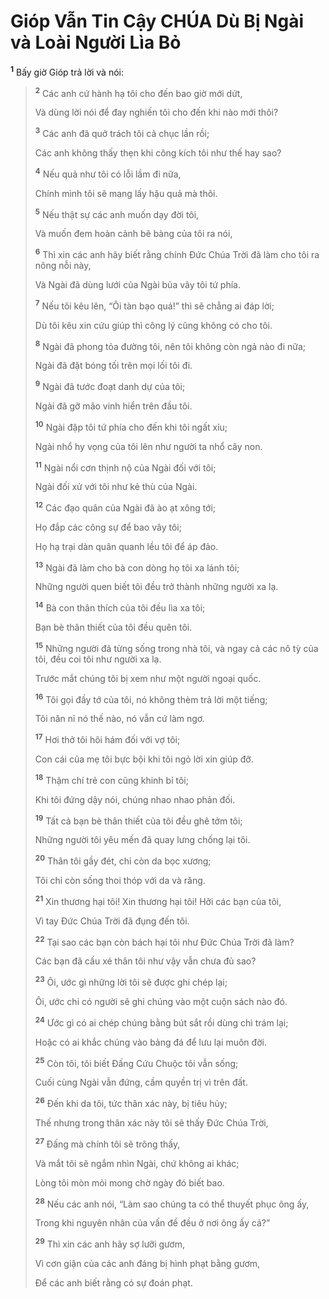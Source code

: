 # Gióp Vẫn Tin Cậy **CHÚA** Dù Bị Ngài và Loài Người Lìa Bỏ
<sup><b>1</b></sup> Bấy giờ Gióp trả lời và nói:

> <sup><b>2</b></sup> Các anh cứ hành hạ tôi cho đến bao giờ mới dứt,
>
> Và dùng lời nói để đay nghiến tôi cho đến khi nào mới thôi?
>
> <sup><b>3</b></sup> Các anh đã quở trách tôi cả chục lần rồi;
>
> Các anh không thấy thẹn khi công kích tôi như thế hay sao?
>
> <sup><b>4</b></sup> Nếu quả như tôi có lỗi lầm đi nữa,
>
> Chính mình tôi sẽ mang lấy hậu quả mà thôi.
>
> <sup><b>5</b></sup> Nếu thật sự các anh muốn dạy đời tôi,
>
> Và muốn đem hoàn cảnh bẽ bàng của tôi ra nói,
>
> <sup><b>6</b></sup> Thì xin các anh hãy biết rằng chính Đức Chúa Trời đã làm cho tôi ra nông nỗi này,
>
> Và Ngài đã dùng lưới của Ngài bủa vây tôi tứ phía.
>
> <sup><b>7</b></sup> Nếu tôi kêu lên, “Ôi tàn bạo quá!” thì sẽ chẳng ai đáp lời;
>
> Dù tôi kêu xin cứu giúp thì công lý cũng không có cho tôi.
>
> <sup><b>8</b></sup> Ngài đã phong tỏa đường tôi, nên tôi không còn ngả nào đi nữa;
>
> Ngài đã đặt bóng tối trên mọi lối tôi đi.
>
> <sup><b>9</b></sup> Ngài đã tước đoạt danh dự của tôi;
>
> Ngài đã gỡ mão vinh hiển trên đầu tôi.
>
> <sup><b>10</b></sup> Ngài đập tôi tứ phía cho đến khi tôi ngất xỉu;
>
> Ngài nhổ hy vọng của tôi lên như người ta nhổ cây non.
>
> <sup><b>11</b></sup> Ngài nổi cơn thịnh nộ của Ngài đối với tôi;
>
> Ngài đối xử với tôi như kẻ thù của Ngài.
>
> <sup><b>12</b></sup> Các đạo quân của Ngài đã ào ạt xông tới;
>
> Họ đắp các công sự để bao vây tôi;
>
> Họ hạ trại dàn quân quanh lều tôi để áp đảo.
>
> <sup><b>13</b></sup> Ngài đã làm cho bà con dòng họ tôi xa lánh tôi;
>
> Những người quen biết tôi đều trở thành những người xa lạ.
>
> <sup><b>14</b></sup> Bà con thân thích của tôi đều lìa xa tôi;
>
> Bạn bè thân thiết của tôi đều quên tôi.
>
> <sup><b>15</b></sup> Những người đã từng sống trong nhà tôi, và ngay cả các nô tỳ của tôi, đều coi tôi như người xa lạ.
>
> Trước mắt chúng tôi bị xem như một người ngoại quốc.
>
> <sup><b>16</b></sup> Tôi gọi đầy tớ của tôi, nó không thèm trả lời một tiếng;
>
> Tôi năn nỉ nó thế nào, nó vẫn cứ làm ngơ.
>
> <sup><b>17</b></sup> Hơi thở tôi hôi hám đối với vợ tôi;
>
> Con cái của mẹ tôi bực bội khi tôi ngỏ lời xin giúp đỡ.
>
> <sup><b>18</b></sup> Thậm chí trẻ con cũng khinh bỉ tôi;
>
> Khi tôi đứng dậy nói, chúng nhao nhao phản đối.
>
> <sup><b>19</b></sup> Tất cả bạn bè thân thiết của tôi đều ghê tởm tôi;
>
> Những người tôi yêu mến đã quay lưng chống lại tôi.
>
> <sup><b>20</b></sup> Thân tôi gầy đét, chỉ còn da bọc xương;
>
> Tôi chỉ còn sống thoi thóp với da và răng.
>
> <sup><b>21</b></sup> Xin thương hại tôi! Xin thương hại tôi! Hỡi các bạn của tôi,
>
> Vì tay Đức Chúa Trời đã đụng đến tôi.
>
> <sup><b>22</b></sup> Tại sao các bạn còn bách hại tôi như Đức Chúa Trời đã làm?
>
> Các bạn đã cấu xé thân tôi như vậy vẫn chưa đủ sao?
>
> <sup><b>23</b></sup> Ôi, ước gì những lời tôi sẽ được ghi chép lại;
>
> Ôi, ước chi có người sẽ ghi chúng vào một cuộn sách nào đó.
>
> <sup><b>24</b></sup> Ước gì có ai chép chúng bằng bút sắt rồi dùng chì trám lại;
>
> Hoặc có ai khắc chúng vào bảng đá để lưu lại muôn đời.
>
> <sup><b>25</b></sup> Còn tôi, tôi biết Đấng Cứu Chuộc tôi vẫn sống;
>
> Cuối cùng Ngài vẫn đứng, cầm quyền trị vì trên đất.
>
> <sup><b>26</b></sup> Đến khi da tôi, tức thân xác này, bị tiêu hủy;
>
> Thế nhưng trong thân xác này tôi sẽ thấy Đức Chúa Trời,
>
> <sup><b>27</b></sup> Đấng mà chính tôi sẽ trông thấy,
>
> Và mắt tôi sẽ ngắm nhìn Ngài, chứ không ai khác;
>
> Lòng tôi mòn mỏi mong chờ ngày đó biết bao.
>
> <sup><b>28</b></sup> Nếu các anh nói, “Làm sao chúng ta có thể thuyết phục ông ấy,
>
> Trong khi nguyên nhân của vấn đề đều ở nơi ông ấy cả?”
>
> <sup><b>29</b></sup> Thì xin các anh hãy sợ lưỡi gươm,
>
> Vì cơn giận của các anh đáng bị hình phạt bằng gươm,
>
> Để các anh biết rằng có sự đoán phạt.